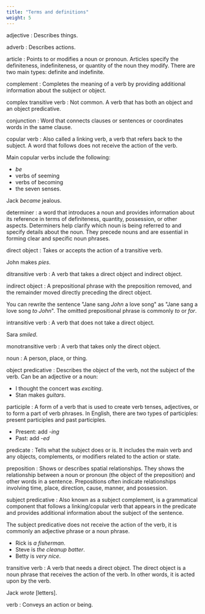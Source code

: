 ```yaml
---
title: "Terms and definitions"
weight: 5
---
```



adjective
: Describes things.

adverb
: Describes actions.

article
: Points to or modifies a noun or pronoun. Articles specify the definiteness, indefiniteness, or quantity of the noun they modify. There are two main types: definite and indefinite.

complement
: Completes the meaning of a verb by providing additional information about the subject or object.

complex transitive verb
: Not common. A verb that has both an object and an object predicative.

conjunction
: Word that connects clauses or sentences or coordinates words in the same clause.

copular verb
: Also called a linking verb, a verb that refers back to the subject. A word that follows does not receive the action of the verb.

  Main copular verbs include the following:
  - _be_
  - verbs of seeming
  - verbs of becoming
  - the seven senses.

  Jack _became_ jealous.

determiner
: a word that introduces a noun and provides information about its reference in terms of definiteness, quantity, possession, or other aspects. Determiners help clarify which noun is being referred to and specify details about the noun. They precede nouns and are essential in forming clear and specific noun phrases.

direct object
: Takes or accepts the action of a transitive verb.

  John makes _pies_.

ditransitive verb
: A verb that takes a direct object and indirect object.

indirect object
: A prepositional phrase with the preposition removed, and the remainder moved directly preceding the direct object.

  You can rewrite the sentence "Jane sang _John_ a love song" as "Jane sang a love song _to John_". The omitted prepositional phrase is commonly _to_ or _for_.

intransitive verb
: A verb that does not take a direct object.
  
  Sara _smiled_.

monotransitive verb
: A verb that takes only the direct object.

noun
: A person, place, or thing.

object predicative
: Describes the object of the verb, not the subject of the verb. Can be an adjective or a noun:
  - I thought the concert was _exciting_.
  - Stan makes _guitars_.

participle
: A form of a verb that is used to create verb tenses, adjectives, or to form a part of verb phrases. In English, there are two types of participles: present participles and past participles.
  
  - Present: add _-ing_
  - Past: add _-ed_

predicate
: Tells what the subject does or is. It includes the main verb and any objects, complements, or modifiers related to the action or state.

preposition
: Shows or describes spatial relationships. They shows the relationship between a noun or pronoun (the object of the preposition) and other words in a sentence. Prepositions often indicate relationships involving time, place, direction, cause, manner, and possession.

subject predicative
: Also known as a subject complement, is a grammatical component that follows a linking/copular verb that appears in the predicate and provides additional information about the subject of the sentence.

  The subject predicative does not receive the action of the verb, it is commonly an adjective phrase or a noun phrase.

  - Rick is _a fisherman_.
  - Steve is _the cleanup batter_.
  - Betty is _very nice_.

transitive verb
: A verb that needs a direct object. The direct object is a noun phrase that receives the action of the verb. In other words, it is acted upon by the verb.

  Jack _wrote_ [letters].

verb
: Conveys an action or being.
